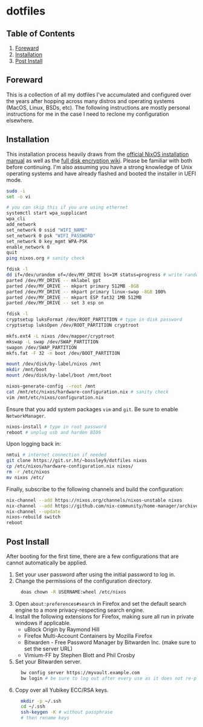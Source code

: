 # dotfiles

## Table of Contents

1. [Foreward](#foreward)
2. [Installation](#installation)
3. [Post Install](#post-install)

## Foreward

This is a collection of all my dotfiles I've accumulated and configured over the years after hopping across many distros and operating systems (MacOS, Linux, BSDs, etc). The following instructions are mostly personal instructions for me in the case I need to reclone my configuration elsewhere.

## Installation

This installation process heavily draws from the [official NixOS installation manual](https://nixos.org/manual/nixos/stable/index.html#sec-installation) as well as the [full disk encryption wiki](https://nixos.wiki/wiki/Full_Disk_Encryption). Please be familiar with both before continuing. I'm also assuming you have a strong knowledge of Unix operating systems and have already flashed and booted the installer in UEFI mode.

```sh
sudo -i
set -o vi

# you can skip this if you are using ethernet
systemctl start wpa_supplicant
wpa_cli
add_network
set_network 0 ssid "WIFI_NAME"
set_network 0 psk "WIFI_PASSWORD"
set_network 0 key_mgmt WPA-PSK
enable_network 0
quit
ping nixos.org # sanity check

fdisk -l
dd if=/dev/urandom of=/dev/MY_DRIVE bs=1M status=progress # write random data to disk
parted /dev/MY_DRIVE -- mklabel gpt
parted /dev/MY_DRIVE -- mkpart primary 512MB -8GB
parted /dev/MY_DRIVE -- mkpart primary linux-swap -8GB 100%
parted /dev/MY_DRIVE -- mkpart ESP fat32 1MB 512MB
parted /dev/MY_DRIVE -- set 3 esp on

fdisk -l
cryptsetup luksFormat /dev/ROOT_PARTITION # type in disk password
cryptsetup luksOpen /dev/ROOT_PARTITION cryptroot

mkfs.ext4 -L nixos /dev/mapper/cryptroot
mkswap -L swap /dev/SWAP_PARTITION
swapon /dev/SWAP_PARTITION
mkfs.fat -F 32 -n boot /dev/BOOT_PARTITION

mount /dev/disk/by-label/nixos /mnt
mkdir /mnt/boot
mount /dev/disk/by-label/boot /mnt/boot

nixos-generate-config --root /mnt
cat /mnt/etc/nixos/hardware-configuration.nix # sanity check
vim /mnt/etc/nixos/configuration.nix
```

Ensure that you add system packages `vim` and `git`. Be sure to enable `NetworkManager`.

```sh
nixos-install # type in root password
reboot # unplug usb and harden BIOS
```

Upon logging back in:

```sh
nmtui # internet connection if needed
git clone https://git.sr.ht/~bossley9/dotfiles nixos
cp /etc/nixos/hardware-configuration.nix nixos/
rm -r /etc/nixos
mv nixos /etc/
```

Finally, subscribe to the following channels and build the configuration:

```sh
nix-channel --add https://nixos.org/channels/nixos-unstable nixos
nix-channel --add https://github.com/nix-community/home-manager/archive/master.tar.gz home-manager
nix-channel --update
nixos-rebuild switch
reboot
```

## Post Install

After booting for the first time, there are a few configurations that are cannot automatically be applied.

1. Set your user password after using the initial password to log in.
2. Change the permissions of the configuration directory.
    ```sh
      doas chown -R USERNAME:wheel /etc/nixos
    ```
3. Open `about:preferences#search` in Firefox and set the default search engine to a more privacy-respecting search engine.
4. Install the following extensions for Firefox, making sure all run in private windows if applicable.
    * uBlock Origin by Raymond Hill
    * Firefox Multi-Account Containers by Mozilla Firefox
    * Bitwarden - Free Password Manager by Bitwarden Inc. (make sure to set the server URL)
    * Vimium-FF by Stephen Blott and Phil Crosby
5. Set your Bitwarden server.
    ```sh
      bw config server https://myvault.example.com
      bw login # be sure to log out after every use as it does not re-prompt MFA.
    ```
6. Copy over all Yubikey ECC/RSA keys.
    ```sh
      mkdir -p ~/.ssh
      cd ~/.ssh
      ssh-keygen -K # without passphrase
      # then rename keys
    ```
